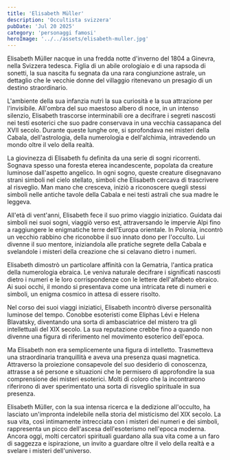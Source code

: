 ```yaml
---
title: 'Elisabeth Müller'
description: 'Occultista svizzera'
pubDate: 'Jul 20 2025'
category: 'personaggi famosi'
heroImage: '../../assets/elisabeth-muller.jpg'
---
```


Elisabeth Müller nacque in una fredda notte d'inverno del 1804 a Ginevra, nella Svizzera tedesca. Figlia di un abile orologiaio e di una rapsoda di sonetti, la sua nascita fu segnata da una rara congiunzione astrale, un dettaglio che le vecchie donne del villaggio ritenevano un presagio di un destino straordinario.

L'ambiente della sua infanzia nutrì la sua curiosità e la sua attrazione per l'invisibile. All'ombra del suo maestoso albero di noce, in un intenso silenzio, Elisabeth trascorse interminabili ore a decifrare i segreti nascosti nei testi esoterici che suo padre conservava in una vecchia cassapanca del XVII secolo. Durante queste lunghe ore, si sprofondava nei misteri della Cabala, dell'astrologia, della numerologia e dell'alchimia, intravedendo un mondo oltre il velo della realtà.

La giovinezza di Elisabeth fu definita da una serie di sogni ricorrenti. Sognava spesso una foresta eterea incandescente, popolata da creature luminose dall'aspetto angelico. In ogni sogno, queste creature disegnavano strani simboli nel cielo stellato, simboli che Elisabeth cercava di trascrivere al risveglio. Man mano che cresceva, iniziò a riconoscere quegli stessi simboli nelle antiche tavole della Cabala e nei testi astrali che sua madre le leggeva.

All'età di vent'anni, Elisabeth fece il suo primo viaggio iniziatico. Guidata dai simboli nei suoi sogni, viaggiò verso est, attraversando le impervie Alpi fino a raggiungere le enigmatiche terre dell'Europa orientale. In Polonia, incontrò un vecchio rabbino che riconobbe il suo innato dono per l'occulto. Lui divenne il suo mentore, iniziandola alle pratiche segrete della Cabala e svelandole i misteri della creazione che si celavano dietro i numeri.

Elisabeth dimostrò un particolare affinità con la Gematria, l'antica pratica della numerologia ebraica. Le veniva naturale decifrare i significati nascosti dietro i numeri e le loro corrispondenze con le lettere dell'alfabeto ebraico. Ai suoi occhi, il mondo si presentava come una intricata rete di numeri e simboli, un enigma cosmico in attesa di essere risolto.

Nel corso dei suoi viaggi iniziatici, Elisabeth incontrò diverse personalità luminose del tempo. Conobbe esoteristi come Eliphas Lévi e Helena Blavatsky, diventando una sorta di ambasciatrice del mistero tra gli intellettuali del XIX secolo. La sua reputazione crebbe fino a quando non divenne una figura di riferimento nel movimento esoterico dell'epoca.

Ma Elisabeth non era semplicemente una figura di intelletto. Trasmetteva una straordinaria tranquillità e aveva una presenza quasi magnetica. Attraverso la proiezione consapevole del suo desiderio di conoscenza, attrasse a sé persone e situazioni che le permisero di approfondire la sua comprensione dei misteri esoterici. Molti di coloro che la incontrarono riferirono di aver sperimentato una sorta di risveglio spirituale in sua presenza.

Elisabeth Müller, con la sua intensa ricerca e la dedizione all'occulto, ha lasciato un'impronta indelebile nella storia del misticismo del XIX secolo. La sua vita, così intimamente intrecciata con i misteri dei numeri e dei simboli, rappresenta un picco dell'ascesa dell'esoterismo nell'epoca moderna. Ancora oggi, molti cercatori spirituali guardano alla sua vita come a un faro di saggezza e ispirazione, un invito a guardare oltre il velo della realtà e a svelare i misteri dell'universo.